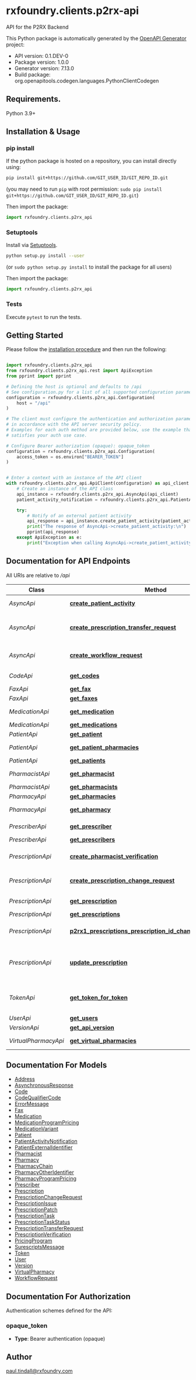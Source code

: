 # rxfoundry.clients.p2rx-api
API for the P2RX Backend


This Python package is automatically generated by the [OpenAPI Generator](https://openapi-generator.tech) project:

- API version: 0.1.DEV-0
- Package version: 1.0.0
- Generator version: 7.13.0
- Build package: org.openapitools.codegen.languages.PythonClientCodegen

## Requirements.

Python 3.9+

## Installation & Usage
### pip install

If the python package is hosted on a repository, you can install directly using:

```sh
pip install git+https://github.com/GIT_USER_ID/GIT_REPO_ID.git
```
(you may need to run `pip` with root permission: `sudo pip install git+https://github.com/GIT_USER_ID/GIT_REPO_ID.git`)

Then import the package:
```python
import rxfoundry.clients.p2rx_api
```

### Setuptools

Install via [Setuptools](http://pypi.python.org/pypi/setuptools).

```sh
python setup.py install --user
```
(or `sudo python setup.py install` to install the package for all users)

Then import the package:
```python
import rxfoundry.clients.p2rx_api
```

### Tests

Execute `pytest` to run the tests.

## Getting Started

Please follow the [installation procedure](#installation--usage) and then run the following:

```python

import rxfoundry.clients.p2rx_api
from rxfoundry.clients.p2rx_api.rest import ApiException
from pprint import pprint

# Defining the host is optional and defaults to /api
# See configuration.py for a list of all supported configuration parameters.
configuration = rxfoundry.clients.p2rx_api.Configuration(
    host = "/api"
)

# The client must configure the authentication and authorization parameters
# in accordance with the API server security policy.
# Examples for each auth method are provided below, use the example that
# satisfies your auth use case.

# Configure Bearer authorization (opaque): opaque_token
configuration = rxfoundry.clients.p2rx_api.Configuration(
    access_token = os.environ["BEARER_TOKEN"]
)


# Enter a context with an instance of the API client
with rxfoundry.clients.p2rx_api.ApiClient(configuration) as api_client:
    # Create an instance of the API class
    api_instance = rxfoundry.clients.p2rx_api.AsyncApi(api_client)
    patient_activity_notification = rxfoundry.clients.p2rx_api.PatientActivityNotification() # PatientActivityNotification | 

    try:
        # Notify of an external patient activity
        api_response = api_instance.create_patient_activity(patient_activity_notification)
        print("The response of AsyncApi->create_patient_activity:\n")
        pprint(api_response)
    except ApiException as e:
        print("Exception when calling AsyncApi->create_patient_activity: %s\n" % e)

```

## Documentation for API Endpoints

All URIs are relative to */api*

Class | Method | HTTP request | Description
------------ | ------------- | ------------- | -------------
*AsyncApi* | [**create_patient_activity**](docs/AsyncApi.md#create_patient_activity) | **POST** /p2rx/1/async/patient_activity | Notify of an external patient activity
*AsyncApi* | [**create_prescription_transfer_request**](docs/AsyncApi.md#create_prescription_transfer_request) | **POST** /p2rx/1/async/prescription/request_transfer | Create a new prescription transfer request asynchronously
*AsyncApi* | [**create_workflow_request**](docs/AsyncApi.md#create_workflow_request) | **POST** /p2rx/1/async/workflow/request | Create a new workflow request asynchronously
*CodeApi* | [**get_codes**](docs/CodeApi.md#get_codes) | **GET** /p2rx/1/codes | Get all codes for a typename
*FaxApi* | [**get_fax**](docs/FaxApi.md#get_fax) | **GET** /p2rx/1/faxes/{fax_uuid} | Get a fax by ID
*FaxApi* | [**get_faxes**](docs/FaxApi.md#get_faxes) | **GET** /p2rx/1/faxes | Get all faxes
*MedicationApi* | [**get_medication**](docs/MedicationApi.md#get_medication) | **GET** /p2rx/1/medications/{medication_uuid} | Get a medication by UUID
*MedicationApi* | [**get_medications**](docs/MedicationApi.md#get_medications) | **GET** /p2rx/1/medications | Get all medications
*PatientApi* | [**get_patient**](docs/PatientApi.md#get_patient) | **GET** /p2rx/1/patients/{patient_uuid} | Get patient by uuid
*PatientApi* | [**get_patient_pharmacies**](docs/PatientApi.md#get_patient_pharmacies) | **GET** /p2rx/1/patients/{patient_uuid}/pharmacies | Get pharmacies near a patient
*PatientApi* | [**get_patients**](docs/PatientApi.md#get_patients) | **GET** /p2rx/1/patients | Get all patients
*PharmacistApi* | [**get_pharmacist**](docs/PharmacistApi.md#get_pharmacist) | **GET** /p2rx/1/pharmacists/{pharmacist_id} | Get a pharmacist by UUID or NPI
*PharmacistApi* | [**get_pharmacists**](docs/PharmacistApi.md#get_pharmacists) | **GET** /p2rx/1/pharmacists | Get all pharmacists
*PharmacyApi* | [**get_pharmacies**](docs/PharmacyApi.md#get_pharmacies) | **GET** /p2rx/1/pharmacies | Get all pharmacies
*PharmacyApi* | [**get_pharmacy**](docs/PharmacyApi.md#get_pharmacy) | **GET** /p2rx/1/pharmacies/{pharmacy_id} | Get a pharmacy by UUID or NPI
*PrescriberApi* | [**get_prescriber**](docs/PrescriberApi.md#get_prescriber) | **GET** /p2rx/1/prescribers/{prescriber_id} | Get a prescriber by UUID or NPI
*PrescriberApi* | [**get_prescribers**](docs/PrescriberApi.md#get_prescribers) | **GET** /p2rx/1/prescribers | Get all prescribers
*PrescriptionApi* | [**create_pharmacist_verification**](docs/PrescriptionApi.md#create_pharmacist_verification) | **POST** /p2rx/1/prescriptions/{prescription_id}/pv | Create a new prescription verification setting
*PrescriptionApi* | [**create_prescription_change_request**](docs/PrescriptionApi.md#create_prescription_change_request) | **GET** /p2rx/1/prescriptions/{prescription_id}/change_requests | Get a list of prescription change requests
*PrescriptionApi* | [**get_prescription**](docs/PrescriptionApi.md#get_prescription) | **GET** /p2rx/1/prescriptions/{prescription_id} | Get a prescription by UUID or RxNumber
*PrescriptionApi* | [**get_prescriptions**](docs/PrescriptionApi.md#get_prescriptions) | **GET** /p2rx/1/prescriptions | Get all prescriptions
*PrescriptionApi* | [**p2rx1_prescriptions_prescription_id_change_requests_post**](docs/PrescriptionApi.md#p2rx1_prescriptions_prescription_id_change_requests_post) | **POST** /p2rx/1/prescriptions/{prescription_id}/change_requests | Create a new prescription change request
*PrescriptionApi* | [**update_prescription**](docs/PrescriptionApi.md#update_prescription) | **PATCH** /p2rx/1/prescriptions/{prescription_id} | Update a prescription by UUID or RxNumber.  Only \&quot;patchable\&quot; fields can be updated.
*TokenApi* | [**get_token_for_token**](docs/TokenApi.md#get_token_for_token) | **POST** /p2rx/1/token | Get a delegated token based upon an already authorized token
*UserApi* | [**get_users**](docs/UserApi.md#get_users) | **GET** /p2rx/1/users | Get one or more users
*VersionApi* | [**get_api_version**](docs/VersionApi.md#get_api_version) | **GET** /p2rx/1/version | Get the api version
*VirtualPharmacyApi* | [**get_virtual_pharmacies**](docs/VirtualPharmacyApi.md#get_virtual_pharmacies) | **GET** /p2rx/1/virtual_pharmacies | Get all virtual pharmacies


## Documentation For Models

 - [Address](docs/Address.md)
 - [AsynchronousResponse](docs/AsynchronousResponse.md)
 - [Code](docs/Code.md)
 - [CodeQualifierCode](docs/CodeQualifierCode.md)
 - [ErrorMessage](docs/ErrorMessage.md)
 - [Fax](docs/Fax.md)
 - [Medication](docs/Medication.md)
 - [MedicationProgramPricing](docs/MedicationProgramPricing.md)
 - [MedicationVariant](docs/MedicationVariant.md)
 - [Patient](docs/Patient.md)
 - [PatientActivityNotification](docs/PatientActivityNotification.md)
 - [PatientExternalIdentifier](docs/PatientExternalIdentifier.md)
 - [Pharmacist](docs/Pharmacist.md)
 - [Pharmacy](docs/Pharmacy.md)
 - [PharmacyChain](docs/PharmacyChain.md)
 - [PharmacyOtherIdentifier](docs/PharmacyOtherIdentifier.md)
 - [PharmacyProgramPricing](docs/PharmacyProgramPricing.md)
 - [Prescriber](docs/Prescriber.md)
 - [Prescription](docs/Prescription.md)
 - [PrescriptionChangeRequest](docs/PrescriptionChangeRequest.md)
 - [PrescriptionIssue](docs/PrescriptionIssue.md)
 - [PrescriptionPatch](docs/PrescriptionPatch.md)
 - [PrescriptionTask](docs/PrescriptionTask.md)
 - [PrescriptionTaskStatus](docs/PrescriptionTaskStatus.md)
 - [PrescriptionTransferRequest](docs/PrescriptionTransferRequest.md)
 - [PrescriptionVerification](docs/PrescriptionVerification.md)
 - [PricingProgram](docs/PricingProgram.md)
 - [SurescriptsMessage](docs/SurescriptsMessage.md)
 - [Token](docs/Token.md)
 - [User](docs/User.md)
 - [Version](docs/Version.md)
 - [VirtualPharmacy](docs/VirtualPharmacy.md)
 - [WorkflowRequest](docs/WorkflowRequest.md)


<a id="documentation-for-authorization"></a>
## Documentation For Authorization


Authentication schemes defined for the API:
<a id="opaque_token"></a>
### opaque_token

- **Type**: Bearer authentication (opaque)


## Author

paul.tindall@rxfoundry.com


